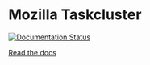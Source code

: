 # Mozilla Taskcluster

[![Documentation Status](https://readthedocs.org/projects/mozilla-taskcluster/badge/?version=latest)](https://readthedocs.org/projects/mozilla-taskcluster/?badge=latest)

[Read the docs](http://mozilla-taskcluster.readthedocs.org/en/latest/)
